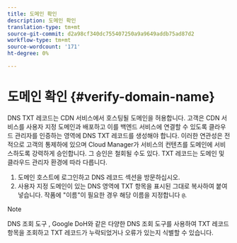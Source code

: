 ```yaml
---
title: 도메인 확인
description: 도메인 확인
translation-type: tm+mt
source-git-commit: d2a98cf340dc755407250a9a9649addb75ad87d2
workflow-type: tm+mt
source-wordcount: '171'
ht-degree: 0%

---
```



# 도메인 확인 {#verify-domain-name}

DNS TXT 레코드는 CDN 서비스에서 호스팅될 도메인을 허용합니다. 고객은 CDN 서비스를 사용자 지정 도메인과 배포하고 이를 백엔드 서비스에 연결할 수 있도록 클라우드 관리자를 인증하는 영역에 DNS TXT 레코드를 생성해야 합니다. 이러한 연관성은 전적으로 고객의 통제하에 있으며 Cloud Manager가 서비스의 컨텐츠를 도메인에 서비스하도록 강력하게 승인합니다. 그 승인은 철회될 수도 있다. TXT 레코드는 도메인 및 클라우드 관리자 환경에 따라 다릅니다.

1. 도메인 호스트에 로그인하고 DNS 레코드 섹션을 방문하십시오.
1. 사용자 지정 도메인이 있는 DNS 영역에 TXT 항목을 표시된 그대로 복사하여 붙여 넣습니다. 작품에 &quot;이름&quot;이 필요한 경우 해당 이름을 지정합니다 `@`.

>[!NOTE]
>DNS 조회 도구 [](https://www.ultratools.com/tools/dnsLookup), Google DoH와 같은 다양한 DNS 조회 도구를 사용하여 TXT 레코드 항목을 조회하고 TXT 레코드가 누락되었거나 오류가 있는지 식별할 수 있습니다.
